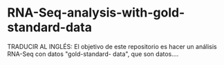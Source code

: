 # RNA-Seq-analysis-with-gold-standard-data

TRADUCIR AL INGLÉS:
El objetivo de este repositorio es hacer un análisis RNA-Seq con datos "gold-standard- data", que son datos....
